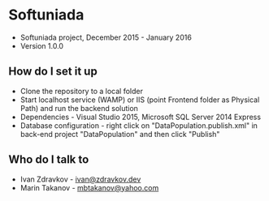# Softuniada

* Softuniada project, December 2015 - January 2016
* Version 1.0.0

## How do I set it up ##

* Clone the repository to a local folder
* Start localhost service (WAMP) or IIS (point Frontend folder as Physical Path) and run the backend solution
* Dependencies - Visual Studio 2015, Microsoft SQL Server 2014 Express
* Database configuration - right click on "DataPopulation.publish.xml" in back-end project "DataPopulation" and then click "Publish"

## Who do I talk to ##
* Ivan Zdravkov - ivan@zdravkov.dev
* Marin Takanov - mbtakanov@yahoo.com
